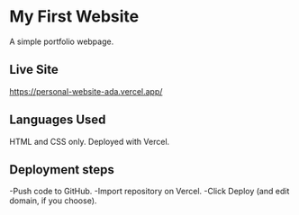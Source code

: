# My First Website
A simple portfolio webpage.

## Live Site
https://personal-website-ada.vercel.app/

## Languages Used
HTML and CSS only. Deployed with Vercel.

## Deployment steps 
-Push code to GitHub.
-Import repository on Vercel.
-Click Deploy (and edit domain, if you choose).
